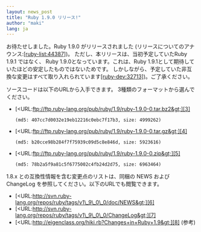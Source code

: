 ```yaml
---
layout: news_post
title: "Ruby 1.9.0 リリース!"
author: "maki"
lang: ja
---
```


お待たせしました。Ruby 1.9.0 がリリースされました
(リリースについてのアナウンス:[\[ruby-list:44387\]][1])。 ただし、本リリースは、当初予定していたRuby 1.9.1
ではなく、 Ruby 1.9.0となっています。これは、Ruby 1.9.1として期待していたほどの安定したものではないためです。
しかしながら、予定していた非互換な変更はすべて取り入れられています[\[ruby-dev:32713\]][2])。ご了承ください。

ソースコードは以下のURLから入手できます。 3種類のフォーマットから選んでください。

* [&lt;URL:ftp://ftp.ruby-lang.org/pub/ruby/1.9/ruby-1.9.0-0.tar.bz2&gt;][3]

      (md5: 407cc7d0032e19eb12216c0ebc7f17b3, size: 4999262)

* [&lt;URL:ftp://ftp.ruby-lang.org/pub/ruby/1.9/ruby-1.9.0-0.tar.gz&gt;][4]

      (md5: b20cce98b284f7f75939c09d5c8e846d, size: 5923616)

* [&lt;URL:ftp://ftp.ruby-lang.org/pub/ruby/1.9/ruby-1.9.0-0.zip&gt;][5]

      (md5: 78b2a5f9a81c5f6775002c4fb24d2d75, size: 6963464)

1\.8.x との互換性情報を含む変更点のリストは、同梱の NEWS およびChangeLog を参照してください。以下のURLでも閲覧できます。

* [&lt;URL:http://svn.ruby-lang.org/repos/ruby/tags/v1\_9\_0\_0/doc/NEWS&gt;][6]
* [&lt;URL:http://svn.ruby-lang.org/repos/ruby/tags/v1\_9\_0\_0/ChangeLog&gt;][7]
* [&lt;URL:http://eigenclass.org/hiki.rb?Changes+in+Ruby+1.9&gt;][8]
  (参考)



[1]: http://blade.nagaokaut.ac.jp/cgi-bin/scat.rb/ruby/ruby-list/44387 
[2]: http://blade.nagaokaut.ac.jp/cgi-bin/scat.rb/ruby/ruby-dev/32713 
[3]: ftp://ftp.ruby-lang.org/pub/ruby/1.9/ruby-1.9.0-0.tar.bz2 
[4]: ftp://ftp.ruby-lang.org/pub/ruby/1.9/ruby-1.9.0-0.tar.gz 
[5]: ftp://ftp.ruby-lang.org/pub/ruby/1.9/ruby-1.9.0-0.zip 
[6]: http://svn.ruby-lang.org/repos/ruby/tags/v1_9_0_0/doc/NEWS 
[7]: http://svn.ruby-lang.org/repos/ruby/tags/v1_9_0_0/ChangeLog 
[8]: http://eigenclass.org/hiki.rb?Changes+in+Ruby+1.9 
